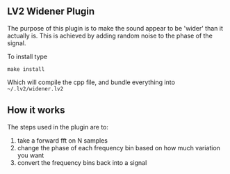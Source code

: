 LV2 Widener Plugin
---

The purpose of this plugin is to make the sound appear to be 'wider' than it actually is. This is achieved by adding random noise to the phase of the signal.

To install type
```
make install
```
Which will compile the cpp file, and bundle everything into `~/.lv2/widener.lv2`


## How it works
The steps used in the plugin are to:
 1. take a forward fft on N samples
 2. change the phase of each frequency bin based on how much variation you want
 3. convert the frequency bins back into a signal
